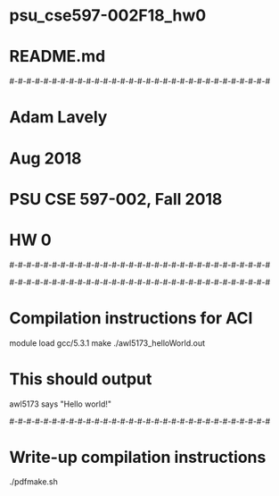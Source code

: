# psu_cse597-002F18_hw0
# README.md

#-#-#-#-#-#-#-#-#-#-#-#-#-#-#-#-#-#-#-#-#-#-#-#-#-#-#-#-#-#-#
# Adam Lavely
# Aug 2018
#
# PSU CSE 597-002, Fall 2018
# HW 0
#-#-#-#-#-#-#-#-#-#-#-#-#-#-#-#-#-#-#-#-#-#-#-#-#-#-#-#-#-#-#


#-#-#-#-#-#-#-#-#-#-#-#-#-#-#-#-#-#-#-#-#-#-#-#-#-#-#-#-#-#-#
# Compilation instructions for ACI
module load gcc/5.3.1
make
./awl5173_helloWorld.out

# This should output
awl5173 says "Hello world!"

#-#-#-#-#-#-#-#-#-#-#-#-#-#-#-#-#-#-#-#-#-#-#-#-#-#-#-#-#-#-#
# Write-up compilation instructions
./pdfmake.sh

